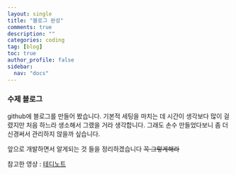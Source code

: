 ```yaml
---
layout: single
title: "블로그 완성"
comments: true
description: ""
categories: coding
tag: [blog]
toc: true
author_profile: false
sidebar:
  nav: "docs"
---
```


### 수제 블로그

github에 블로그를 만들어 봤습니다. 기본적 세팅을 마치는 데 시간이 생각보다 많이 걸렸지만 처음 하느라 생소해서 그랬을 거라 생각합니다.
그래도 손수 만들었다보니 좀 더 신경써서 관리하지 않을까 싶습니다.

앞으로 개발하면서 알게되는 것 들을 정리하겠습니다 ~~꼭 그렇게해라~~

참고한 영상 : [테디노트](https://www.youtube.com/watch?v=ACzFIAOsfpM&ab_channel=%ED%85%8C%EB%94%94%EB%85%B8%ED%8A%B8TeddyNote)

